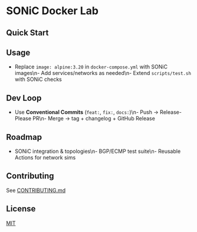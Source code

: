 # SONiC Docker Lab


## Quick Start


## Usage
- Replace `image: alpine:3.20` in `docker-compose.yml` with SONiC images\n- Add services/networks as needed\n- Extend `scripts/test.sh` with SONiC checks

## Dev Loop
- Use **Conventional Commits** (`feat:`, `fix:`, `docs:`)\n- Push → Release-Please PR\n- Merge → tag + changelog + GitHub Release

## Roadmap
- SONiC integration & topologies\n- BGP/ECMP test suite\n- Reusable Actions for network sims

## Contributing
See [CONTRIBUTING.md](./CONTRIBUTING.md)

## License
[MIT](./LICENSE)
